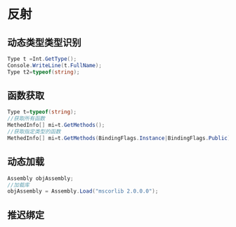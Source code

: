 # 反射

## 动态类型类型识别

```c#
Type t =Int.GetType();
Console.WriteLine(t.FullName);
Type t2=typeof(string);
```

##  函数获取

```c#
Type t=typeof(string);
//获取所有函数
MethedInfo[] mi=t.GetMethods();
//获取指定类型的函数
MethedInfo[] mi=t.GetMethods(BindingFlags.Instance|BindingFlags.Public);
```

## 动态加载

```c#
Assembly objAssembly;
//加载库
objAssembly = Assembly.Load("mscorlib 2.0.0.0");
```



## 推迟绑定

